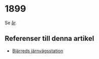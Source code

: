 # 1899

Se [år](år).

## Referenser till denna artikel

* [Bjärreds järnvägsstation](Bjärreds%20järnvägsstation)
